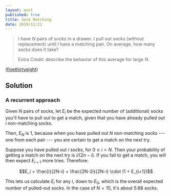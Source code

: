 ```yaml
---
layout: post
published: true
title: Sock Matching
date: 2019/12/21
---
```


>I have $N$ pairs of socks in a drawer. I pull out socks (without replacement) until I have a matching pair. On average, how many socks does it take?
>
>Extra Credit: describe the behavior of this average for large $N$.

<!--more-->

([fivethirtyeight](https://fivethirtyeight.com/features/can-you-find-a-matching-pair-of-socks/))

## Solution

### A recurrent approach

Given $N$ pairs of socks, let $E_i$ be the expected number of (additional) socks you'll have to pull out to get a match, given that you have already pulled out $i$ non-matching socks. 

Then, $E_N$ is $1$, because when you have pulled out $N$ non-matching socks --- one from each pair --- you are certain to get a match on the next try.

Suppose you have pulled out $i$ socks, for $0 \leq i < N$. Then your probability of getting a match on the next try is $i/(2n-i)$. If you fail to get a match, you will then expect $E_{i+1}$ more tries. Therefore:

$$E_i = \frac{i}{2N-i} + \frac{2N-2i}{2N-i} \cdot (1 + E_{i+1})$$

This lets us calculate $E_i$ for any $i$, down to $E_0$, which is the overall expected number of pulled-out socks. In the case of $N=10$, it's about $5.68$ socks. 

<br>
